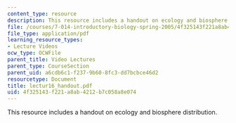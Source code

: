 ```yaml
---
content_type: resource
description: This resource includes a handout on ecology and biosphere distribution.
file: /courses/7-014-introductory-biology-spring-2005/4f325143f221a8ab4212b7c058a8e074_lectur16_handout.pdf
file_type: application/pdf
learning_resource_types:
- Lecture Videos
ocw_type: OCWFile
parent_title: Video Lectures
parent_type: CourseSection
parent_uid: a6cdb6c1-f237-9b60-8fc3-dd7bcbce46d2
resourcetype: Document
title: lectur16_handout.pdf
uid: 4f325143-f221-a8ab-4212-b7c058a8e074
---
```

This resource includes a handout on ecology and biosphere distribution.

